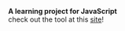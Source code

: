 **A learning project for JavaScript**  
check out the tool at this [site](https://palindromechecked.netlify.app/)!

